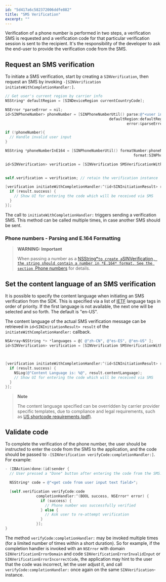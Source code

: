 ```yaml
---
id: "5d417a6c582372006ddfe882"
title: "SMS Verification"
excerpt: ""
---
```

Verification of a phone number is performed in two steps, a verification SMS is requested and a verification code for that particular verification session is sent to the recipient. It's the responsibility of the developer to ask the end-user to provide the verification code from the SMS.

## Request an SMS verification

To initiate a SMS verification, start by creating a `SINVerification`, then request an SMS by invoking `-[SINVerification initiateWithCompletionHandler:]`.
```objectivec
// Get user's current region by carrier info
NSString* defaultRegion = [SINDeviceRegion currentCountryCode];

NSError *parseError = nil;
id<SINPhoneNumber> phoneNumber = [SINPhoneNumberUtil() parse:@"<user input>"
                                               defaultRegion:defaultRegion
                                                       error:&parseError];

if (!phoneNumber){
  // Handle invalid user input
}

NSString *phoneNumberInE164 = [SINPhoneNumberUtil() formatNumber:phoneNumber
                                                          format:SINPhoneNumberFormatE164];

id<SINVerification> verification = [SINVerification SMSVerificationWithApplicationKey:@"<application key>"
                                                                          phoneNumber:phoneNumberInE164];

self.verification = verification; // retain the verification instance

[verification initiateWithCompletionHandler:^(id<SINInitiationResult> result, NSError *error) {
  if (result.success) {
    // Show UI for entering the code which will be received via SMS
  }
}];
```


The call to `initiateWithCompletionHandler:` triggers sending a verification SMS. This method can be called multiple times, in case another SMS should be sent.

### Phone numbers - Parsing and E.164 Formatting

> **WARNING: Important**    
>
> When passing a number as a [NSString*` to create a `SINVerification`, the string should contain a number in *E.164* format. See the section `Phone numbers](doc:phonenumbers) for details.

## Set the content language of an SMS verification

It is possible to specify the content language when initiating an SMS verification from the SDK. This is specified via a list of [IETF](https://tools.ietf.org/html/rfc3282) language tags in order of priority. If the first language is not available, the next one will be selected and so forth. The default is "en-US".

The content language of the actual SMS verification message can be retrieved in `id<SINInitiationResult> result` of the `initiateWithCompletionHandler:` callback.
```objectivec
NSArray<NSString *> *languages = @[ @"zh-CN", @"es-ES", @"en-US" ];
id<SINVerification> verification = [SINVerification SMSVerificationWithApplicationKey:@"<APP KEY>"
                                                                          phoneNumber:phoneNumberInE164
                                                                            languages:languages];

[verification initiateWithCompletionHandler:^(id<SINInitiationResult> result, NSError *error) {
  if (result.success) {
    NSLog(@"Content Language is: %@", result.contentLanguage);
    // Show UI for entering the code which will be received via SMS
  }
}];
```




> **Note**    
>
> The content language specified can be overridden by carrier provider specific templates, due to compliance and legal requirements, such as [US shortcode requirements (pdf)](https://www.usshortcodes.com/info/static/docs/CTIA%20Short%20Code%20Monitoring%20Handbook%20v1.5.2.pdf).

## Validate code

To complete the verification of the phone number, the user should be instructed to enter the code from the SMS to the application, and the code should be passed to `-[SINVerification verifyCode:completionHandler:]`. For example:
```objectivec
- (IBAction)done:(id)sender {
  // User pressed a "Done" button after entering the code from the SMS.

  NSString* code = @"<get code from user input text field>";

  [self.verification verifyCode:code
              completionHandler:^(BOOL success, NSError* error) {
                if (success) {
                  // Phone number was successfully verified
                } else {
                  // Ask user to re-attempt verification
                }
              }];
}
```


The method `verifyCode:completionHandler:` may be invoked multiple times (for a limited number of times within a short duration). So for example, if the completion handler is invoked with an `NSError` with domain `SINVerificationErrorDomain` and code `SINVerificationErrorInvalidInput` or `SINVerificationErrorIncorrectCode`, the application may hint to the user that the code was incorrect, let the user adjust it, and call `verifyCode:completionHandler:` once again on the same `SINVerification`-instance.